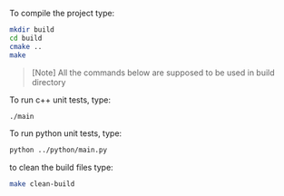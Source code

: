 To compile the project type:

```bash
mkdir build
cd build
cmake ..
make
```

>[Note]
> All the commands below are supposed to be used in build directory

To run c++ unit tests, type:

```bash
./main
```

To run python unit tests, type:
```bash
python ../python/main.py
```

to clean the build files type:
```bash
make clean-build
```
